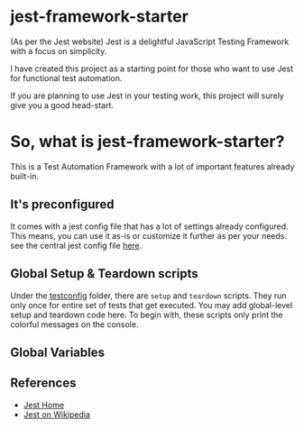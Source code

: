 # jest-framework-starter
(As per the Jest website) Jest is a delightful JavaScript Testing Framework with a focus on simplicity.

I have created this project as a starting point for those who want to use Jest for functional test automation. 

If you are planning to use Jest in your testing work, this project will surely give you a good head-start.

# So, what is jest-framework-starter?
This is a Test Automation Framework with a lot of important features already built-in.
## It's preconfigured
It comes with a jest config file that has a lot of settings already configured. This means, you can use it as-is or  customize it further as per your needs. see the central jest config file [here](https://github.com/dineshvelhal/jest-framework-starter/blob/master/jest.config.js).

## Global Setup & Teardown scripts
Under the [testconfig](https://github.com/dineshvelhal/jest-framework-starter/tree/master/testconfig) folder, there are `setup` and `teardown` scripts. They run only once for entire set of tests that get executed. You may add global-level setup and teardown code here. To begin with, these scripts only print the colorful messages on the console.

## Global Variables







## References
- [Jest Home](https://jestjs.io/en/)
- [Jest on Wikipedia](https://en.wikipedia.org/wiki/Jest_(JavaScript_framework))
